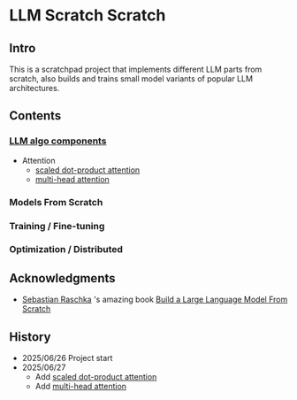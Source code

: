 # LLM Scratch Scratch

## Intro

This is a scratchpad project that implements different LLM parts from scratch, also builds and trains small model variants of popular LLM architectures.

## Contents

### [LLM algo components](./llm_algo_components/)
- Attention
  - [scaled dot-product attention](./llm_algo_components/attention/scaled_dot_product_attention/)
  - [multi-head attention](./llm_algo_components/attention/MHA/)

### Models From Scratch

### Training / Fine-tuning 

### Optimization / Distributed


## Acknowledgments

- [Sebastian Raschka](https://sebastianraschka.com/) 's amazing book [Build a Large Language Model From Scratch](https://www.manning.com/books/build-a-large-language-model-from-scratch)

## History

- 2025/06/26 Project start
- 2025/06/27 
  - Add [scaled dot-product attention](./llm_algo_components/attention/scaled_dot_product_attention/)
  - Add [multi-head attention](./llm_algo_components/attention/MHA/)
